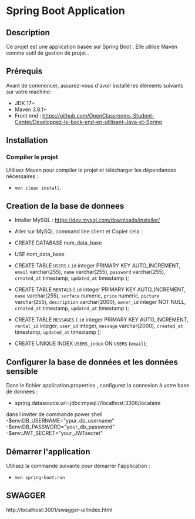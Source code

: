 # Spring Boot Application

## Description

Ce projet est une application basée sur Spring Boot . Elle utilise Maven comme outil de gestion de projet .

## Prérequis

Avant de commencer, assurez-vous d'avoir installé les éléments suivants sur votre machine:

- JDK 17+
- Maven 3.8.1+
- Front end : https://github.com/OpenClassrooms-Student-Center/Developpez-le-back-end-en-utilisant-Java-et-Spring

## Installation

### Compiler le projet

Utilisez Maven pour compiler le projet et télécharger les dépendances nécessaires :

- `mvn clean install`.

## Creation de la base de donnees

- Intaller MySQL : https://dev.mysql.com/downloads/installer/

- Aller sur MySQL command line client et
  Copier cela :
- CREATE DATABASE nom_data_base
- USE nom_data_base

- CREATE TABLE `USERS` (
  `id` integer PRIMARY KEY AUTO_INCREMENT,
  `email` varchar(255),
  `name` varchar(255),
  `password` varchar(255),
  `created_at` timestamp,
  `updated_at` timestamp
  );

- CREATE TABLE `RENTALS` (
  `id` integer PRIMARY KEY AUTO_INCREMENT,
  `name` varchar(255),
  `surface` numeric,
  `price` numeric,
  `picture` varchar(255),
  `description` varchar(2000),
  `owner_id` integer NOT NULL,
  `created_at` timestamp,
  `updated_at` timestamp
  );

- CREATE TABLE `MESSAGES` (
  `id` integer PRIMARY KEY AUTO_INCREMENT,
  `rental_id` integer,
  `user_id` integer,
  `message` varchar(2000),
  `created_at` timestamp,
  `updated_at` timestamp
  );
- CREATE UNIQUE INDEX `USERS_index` ON `USERS` (`email`);

## Configurer la base de données et les données sensible

Dans le fichier application.properties , configurez la connexion à votre base de données :

- spring.datasource.url=jdbc:mysql://localhost:3306/locataire

dans l inviter de commande power shell -$env:DB_USERNAME="ypur_db_username"
 -$env:DB_PASSWORD="your_db_password"
-$env:JWT_SECRET="your_JWTsecret"

## Démarrer l'application

Utilisez la commande suivante pour démarrer l'application :

- `mvn spring-boot:run`

## SWAGGER

http://localhost:3001/swagger-ui/index.html

